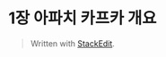 # 1장 아파치 카프카 개요


> Written with [StackEdit](https://stackedit.io/).
<!--stackedit_data:
eyJoaXN0b3J5IjpbMTE4NTgwMjg2MV19
-->